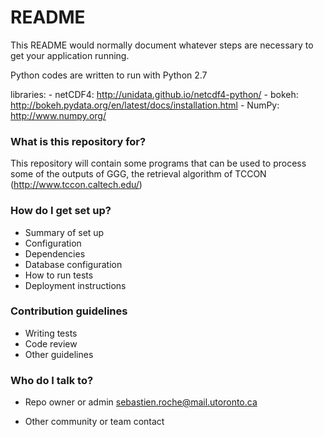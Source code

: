 # README #

This README would normally document whatever steps are necessary to get your application running.

Python codes are written to run with Python 2.7

libraries:
	- netCDF4: http://unidata.github.io/netcdf4-python/
	- bokeh: http://bokeh.pydata.org/en/latest/docs/installation.html
	- NumPy: http://www.numpy.org/

### What is this repository for? ###

This repository will contain some programs that can be used to process some of the outputs of GGG, the retrieval algorithm of TCCON (http://www.tccon.caltech.edu/)

### How do I get set up? ###

* Summary of set up
* Configuration
* Dependencies
* Database configuration
* How to run tests
* Deployment instructions

### Contribution guidelines ###

* Writing tests
* Code review
* Other guidelines

### Who do I talk to? ###

* Repo owner or admin
sebastien.roche@mail.utoronto.ca

* Other community or team contact
